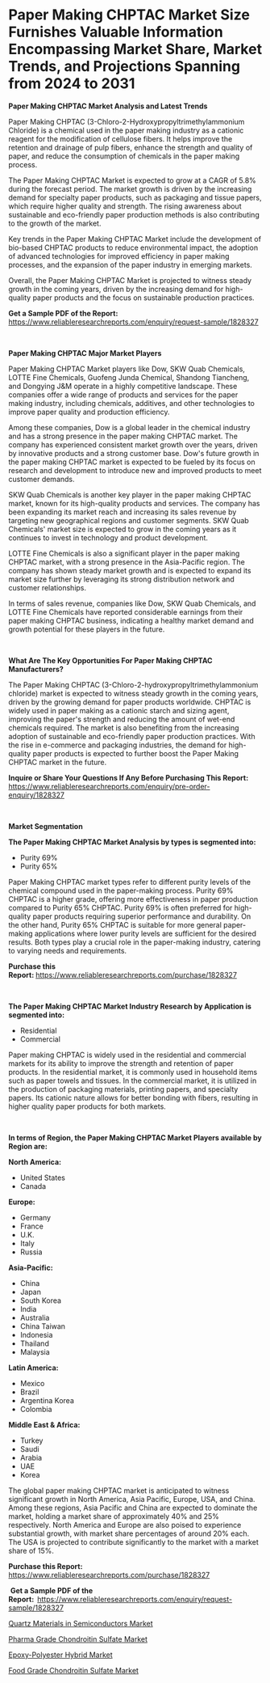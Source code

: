 <p><h1>Paper Making CHPTAC Market Size Furnishes Valuable Information Encompassing Market Share, Market Trends, and Projections Spanning from 2024 to 2031</h1></p><p><strong>Paper Making CHPTAC Market Analysis and Latest Trends</strong></p>
<p><p>Paper Making CHPTAC (3-Chloro-2-Hydroxypropyltrimethylammonium Chloride) is a chemical used in the paper making industry as a cationic reagent for the modification of cellulose fibers. It helps improve the retention and drainage of pulp fibers, enhance the strength and quality of paper, and reduce the consumption of chemicals in the paper making process.</p><p>The Paper Making CHPTAC Market is expected to grow at a CAGR of 5.8% during the forecast period. The market growth is driven by the increasing demand for specialty paper products, such as packaging and tissue papers, which require higher quality and strength. The rising awareness about sustainable and eco-friendly paper production methods is also contributing to the growth of the market.</p><p>Key trends in the Paper Making CHPTAC Market include the development of bio-based CHPTAC products to reduce environmental impact, the adoption of advanced technologies for improved efficiency in paper making processes, and the expansion of the paper industry in emerging markets.</p><p>Overall, the Paper Making CHPTAC Market is projected to witness steady growth in the coming years, driven by the increasing demand for high-quality paper products and the focus on sustainable production practices.</p></p>
<p><strong>Get a Sample PDF of the Report:&nbsp;</strong> <a href="https://www.reliableresearchreports.com/enquiry/request-sample/1828327">https://www.reliableresearchreports.com/enquiry/request-sample/1828327</a></p>
<p>&nbsp;</p>
<p><strong>Paper Making CHPTAC Major Market Players</strong></p>
<p><p>Paper Making CHPTAC Market players like Dow, SKW Quab Chemicals, LOTTE Fine Chemicals, Guofeng Junda Chemical, Shandong Tiancheng, and Dongying J&M operate in a highly competitive landscape. These companies offer a wide range of products and services for the paper making industry, including chemicals, additives, and other technologies to improve paper quality and production efficiency.</p><p>Among these companies, Dow is a global leader in the chemical industry and has a strong presence in the paper making CHPTAC market. The company has experienced consistent market growth over the years, driven by innovative products and a strong customer base. Dow's future growth in the paper making CHPTAC market is expected to be fueled by its focus on research and development to introduce new and improved products to meet customer demands.</p><p>SKW Quab Chemicals is another key player in the paper making CHPTAC market, known for its high-quality products and services. The company has been expanding its market reach and increasing its sales revenue by targeting new geographical regions and customer segments. SKW Quab Chemicals' market size is expected to grow in the coming years as it continues to invest in technology and product development.</p><p>LOTTE Fine Chemicals is also a significant player in the paper making CHPTAC market, with a strong presence in the Asia-Pacific region. The company has shown steady market growth and is expected to expand its market size further by leveraging its strong distribution network and customer relationships.</p><p>In terms of sales revenue, companies like Dow, SKW Quab Chemicals, and LOTTE Fine Chemicals have reported considerable earnings from their paper making CHPTAC business, indicating a healthy market demand and growth potential for these players in the future.</p></p>
<p>&nbsp;</p>
<p><strong>What Are The Key Opportunities For Paper Making CHPTAC Manufacturers?</strong></p>
<p><p>The Paper Making CHPTAC (3-Chloro-2-hydroxypropyltrimethylammonium chloride) market is expected to witness steady growth in the coming years, driven by the growing demand for paper products worldwide. CHPTAC is widely used in paper making as a cationic starch and sizing agent, improving the paper's strength and reducing the amount of wet-end chemicals required. The market is also benefiting from the increasing adoption of sustainable and eco-friendly paper production practices. With the rise in e-commerce and packaging industries, the demand for high-quality paper products is expected to further boost the Paper Making CHPTAC market in the future.</p></p>
<p><strong>Inquire or Share Your Questions If Any Before Purchasing This Report:</strong> <a href="https://www.reliableresearchreports.com/enquiry/pre-order-enquiry/1828327">https://www.reliableresearchreports.com/enquiry/pre-order-enquiry/1828327</a></p>
<p>&nbsp;</p>
<p><strong>Market Segmentation</strong></p>
<p><strong>The Paper Making CHPTAC Market Analysis by types is segmented into:</strong></p>
<p><ul><li>Purity 69%</li><li>Purity 65%</li></ul></p>
<p><p>Paper Making CHPTAC market types refer to different purity levels of the chemical compound used in the paper-making process. Purity 69% CHPTAC is a higher grade, offering more effectiveness in paper production compared to Purity 65% CHPTAC. Purity 69% is often preferred for high-quality paper products requiring superior performance and durability. On the other hand, Purity 65% CHPTAC is suitable for more general paper-making applications where lower purity levels are sufficient for the desired results. Both types play a crucial role in the paper-making industry, catering to varying needs and requirements.</p></p>
<p><strong>Purchase this Report:&nbsp;</strong><a href="https://www.reliableresearchreports.com/purchase/1828327">https://www.reliableresearchreports.com/purchase/1828327</a></p>
<p>&nbsp;</p>
<p><strong>The Paper Making CHPTAC Market Industry Research by Application is segmented into:</strong></p>
<p><ul><li>Residential</li><li>Commercial</li></ul></p>
<p><p>Paper making CHPTAC is widely used in the residential and commercial markets for its ability to improve the strength and retention of paper products. In the residential market, it is commonly used in household items such as paper towels and tissues. In the commercial market, it is utilized in the production of packaging materials, printing papers, and specialty papers. Its cationic nature allows for better bonding with fibers, resulting in higher quality paper products for both markets.</p></p>
<p>&nbsp;</p>
<p><strong>In terms of Region, the Paper Making CHPTAC Market Players available by Region are:</strong></p>
<p>
    <p> <strong> North America: </strong>
        <ul>
            <li>United States</li>
            <li>Canada</li>
        </ul>
        </p> 
    <p> <strong> Europe: </strong>
        <ul>
            <li>Germany</li>
            <li>France</li>
            <li>U.K.</li>
            <li>Italy</li>
            <li>Russia</li>
        </ul>
        </p> 
    <p> <strong> Asia-Pacific: </strong>
        <ul>
            <li>China</li>
            <li>Japan</li>
            <li>South Korea</li>
            <li>India</li>
            <li>Australia</li>
            <li>China Taiwan</li>
            <li>Indonesia</li>
            <li>Thailand</li>
            <li>Malaysia</li>
        </ul>
        </p> 
    <p> <strong> Latin America: </strong>
        <ul>
            <li>Mexico</li>
            <li>Brazil</li>
            <li>Argentina Korea</li>
            <li>Colombia</li>
        </ul>
        </p> 
    <p> <strong> Middle East & Africa: </strong>
        <ul>
            <li>Turkey</li>
            <li>Saudi</li>
            <li>Arabia</li>
            <li>UAE</li>
            <li>Korea</li>
        </ul>
    </p>
    </p>
<p><p>The global paper making CHPTAC market is anticipated to witness significant growth in North America, Asia Pacific, Europe, USA, and China. Among these regions, Asia Pacific and China are expected to dominate the market, holding a market share of approximately 40% and 25% respectively. North America and Europe are also poised to experience substantial growth, with market share percentages of around 20% each. The USA is projected to contribute significantly to the market with a market share of 15%.</p></p>
<p><strong>Purchase this Report: </strong><a href="https://www.reliableresearchreports.com/purchase/1828327">https://www.reliableresearchreports.com/purchase/1828327</a></p>
<p>&nbsp;<strong>Get a Sample PDF of the Report:&nbsp;&nbsp;</strong><a href="https://www.reliableresearchreports.com/enquiry/request-sample/1828327">https://www.reliableresearchreports.com/enquiry/request-sample/1828327</a></p>
<p><strong></strong></p>
<p><p><a href="https://issuu.com/reportprime-2/docs/quartz-materials-in-semiconductors-market-size-203">Quartz Materials in Semiconductors Market</a></p><p><a href="https://github.com/jaidynmorantestelletmjzya/Market-Research-Report-List-1/blob/main/pharma-grade-chondroitin-sulfate-market.md">Pharma Grade Chondroitin Sulfate Market</a></p><p><a href="https://issuu.com/reportprime-2/docs/epoxy-polyester-hybrid-market-size-2030.pptx">Epoxy-Polyester Hybrid Market</a></p><p><a href="https://github.com/juniordelafrance/Market-Research-Report-List-2/blob/main/food-grade-chondroitin-sulfate-market.md">Food Grade Chondroitin Sulfate Market</a></p></p>